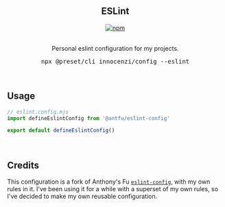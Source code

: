 <h2 align="center">ESLint</h2>

<p align="center">
  <a href="https://www.npmjs.com/package/@innocenzi/eslint-config">
    <img alt="npm" src="https://img.shields.io/npm/v/@innocenzi/eslint-config">
  </a>
  <br />
  <br />
  <p align="center">
    Personal eslint configuration for my projects.
  </p>
  <pre><div align="center">npx @preset/cli innocenzi/config --eslint</div></pre>
</p>

&nbsp;

## Usage

```ts
// eslint.config.mjs
import defineEslintConfig from '@antfu/eslint-config'

export default defineEslintConfig()
```

&nbsp;

## Credits

This configuration is a fork of Anthony's Fu [`eslint-config`](https://github.com/antfu/eslint-config), with my own rules in it. I've been using it for a while with a superset of my own rules, so I've decided to make my own reusable configuration.
